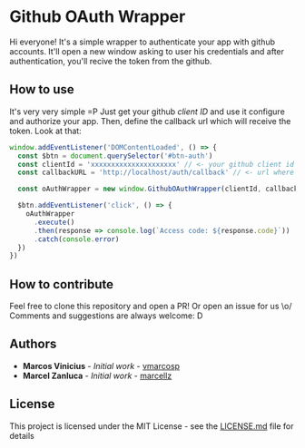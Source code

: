 # Github OAuth Wrapper

Hi everyone! It's a simple wrapper to authenticate your app with github accounts. It'll open a new window asking to user his credentials and after authentication, you'll recive the token from the github.

## How to use
It's very very simple =P Just get your github *client ID* and use it configure and authorize your app. Then, define the callback url which will receive the token. Look at that:

```javascript
window.addEventListener('DOMContentLoaded', () => {
  const $btn = document.querySelector('#btn-auth')
  const clientId = 'xxxxxxxxxxxxxxxxxxxxx' // <- your github client id
  const callbackURL = 'http://localhost/auth/callback' // <- url where you'll recive the token

  const oAuthWrapper = new window.GithubOAuthWrapper(clientId, callbackURL)

  $btn.addEventListener('click', () => {
    oAuthWrapper
      .execute()
      .then(response => console.log(`Access code: ${response.code}`))
      .catch(console.error)
  })
})
```

## How to contribute

Feel free to clone this repository and open a PR! Or open an issue for us \o/
Comments and suggestions are always welcome: D

## Authors

* **Marcos Vinicius** - *Initial work* - [vmarcosp](https://github.com/vmarcosp)
* **Marcel Zanluca** - *Initial work* - [marcellz](https://github.com/marcellz)

## License

This project is licensed under the MIT License - see the [LICENSE.md](LICENSE.md) file for details
